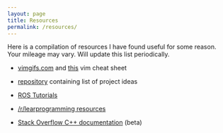 ```yaml
---
layout: page
title: Resources
permalink: /resources/
---
```


Here is a compilation of resources I have found useful for some reason. Your mileage may vary. Will update this list periodically.

* [vimgifs.com][0] and [this][1] vim cheat sheet

* [repository][2] containing list of project ideas

* [ROS Tutorials][3]

* [/r/learprogramming resources][4]

* [Stack Overflow C++ documentation][5] (beta)

[0]: http://vimgifs.com/
[1]: http://vimgifs.com/
[2]: https://github.com/karan/Projects
[3]: http://wiki.ros.org/ROS/Tutorials
[4]: https://www.reddit.com/r/learnprogramming/wiki/index#wiki_learning_resources
[5]: http://stackoverflow.com/documentation/c%2b%2b/topics